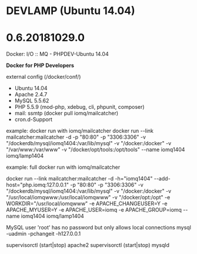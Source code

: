 # DEVLAMP (Ubuntu 14.04)
# 0.6.20181029.0

Docker: I/O :: MQ - PHPDEV-Ubuntu 14.04

**Docker for PHP Developers**

external config (/docker/conf/)

* Ubuntu 14.04
* Apache 2.4.7
* MySQL 5.5.62
* PHP 5.5.9 (mod-php, xdebug, cli, phpunit, composer)
* mail: ssmtp (docker pull iomq/mailcatcher)
* cron.d-Support


example: docker run with iomq/mailcatcher
docker run --link mailcatcher:mailcatcher -d -p "80:80" -p "3306:3306" -v "/dockerdb/mysql/iomq1404:/var/lib/mysql" -v "/docker:/docker" -v "/var/www:/var/www" -v "/docker/opt/tools:/opt/tools" --name iomq1404 iomq/lamp1404


example: full docker run with iomq/mailcatcher

docker run --link mailcatcher:mailcatcher -d -h="iomq1404" --add-host="php.iomq:127.0.0.1" -p "80:80" -p "3306:3306" -v "/dockerdb/mysql/iomq1404:/var/lib/mysql" -v "/docker:/docker" -v "/usr/local/iomqwww:/usr/local/iomqwww" -v "/docker/opt:/opt" -e WORKDIR="/usr/local/iomqwww" -e APACHE_CHANGEUSER=Y -e APACHE_MYUSER=Y -e APACHE_USER=iomq -e APACHE_GROUP=iomq --name iomq1404 iomq/lamp1404


MySQL user 'root' has no password but only allows local connections
mysql -uadmin -pchangeit -h127.0.0.1

supervisorctl (start|stop) apache2
supervisorctl (start|stop) mysqld
